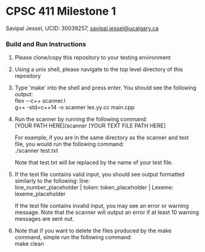# CPSC 411 Milestone 1

Savipal Jessel, UCID: 30039257, savipal.jessel@ucalgary.ca

### Build and Run Instructions

1. Please clone/copy this repository to your testing environment
2. Using a unix shell, please navigate to the top level directory of this repository
3. Type 'make' into the shell and press enter. You should see the following output: <br />
    flex --c++ scanner.l <br />
    g++ -std=c++14 -o scanner lex.yy.cc main.cpp <br />

4. Run the scanner by running the following command: <br />
    [YOUR PATH HERE]/scanner    [YOUR TEXT FILE PATH HERE]

    For example, if you are in the same directory as the scanner and text file, you would run the following command: <br />
    ./scanner test.txt <br />

    Note that test.txt will be replaced by the name of your test file.

5. If the test file contains valid input, you should see output formatted similarly to the following: 
    line: <br /> line_number_placeholder | token: token_placeholder | Lexeme: lexeme_placeholder

   If the test file contains invalid input, you may see an error or warning message. Note that the scanner will output an error
   if at least 10 warning messages are sent out. 

6. Note that if you want to delete the files produced by the make command, simple run the following command: <br />
    make clean



